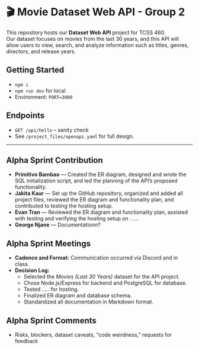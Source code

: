 # 🎬 Movie Dataset Web API - Group 2

This repository hosts our **Dataset Web API** project for TCSS 460.  
Our dataset focuses on movies from the last 30 years, and this API will allow users to view, search, and analyze information such as titles, genres, directors, and release years.

## Getting Started
- `npm i`
- `npm run dev` for local
- Environment: `PORT=3000`

## Endpoints
- `GET /api/hello` – sanity check
- See `/project_files/openapi.yaml` for full design.

---

## Alpha Sprint Contribution
- **Primitivo Bambao** — Created the ER diagram, designed and wrote the SQL initialization script, and led the planning of the API’s proposed functionality.
- **Jakita Kaur** — Set up the GitHub repository, organized and added all project files, reviewed the ER diagram and functionality plan, and contributed to testing the hosting setup.  
- **Evan Tran** — Reviewed the ER diagram and functionality plan, assisted with testing and verifying the hosting setup on ......
- **George Njane** — Documentationn? 
  
## Alpha Sprint Meetings
- **Cadence and Format:** Communication occurred via Discord and in class.
- **Decision Log:**  
  - Selected the *Movies (Last 30 Years)* dataset for the API project.  
  - Chose Node.js/Express for backend and PostgreSQL for database.  
  - Tested ..... for hosting.  
  - Finalized ER diagram and database schema.  
  - Standardized all documentation in Markdown format.

## Alpha Sprint Comments
- Risks, blockers, dataset caveats, “code weirdness,” requests for feedback


